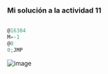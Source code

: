 ### Mi solución a la actividad 11

``` js

@16384 
M=-1 
@0 
0;JMP 
```
![image](https://github.com/user-attachments/assets/4a09ff78-a1ae-40c6-bada-f87915e92479)
